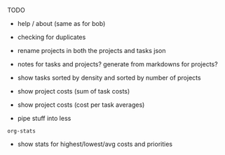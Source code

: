 TODO

- help / about (same as for bob)

- checking for duplicates
- rename projects in both the projects and tasks json

- notes for tasks and projects?  generate from markdowns for projects?
- show tasks sorted by density and sorted by number of projects
- show project costs (sum of task costs)
- show project costs (cost per task averages)

- pipe stuff into less

`org-stats`
- show stats for highest/lowest/avg costs and priorities

